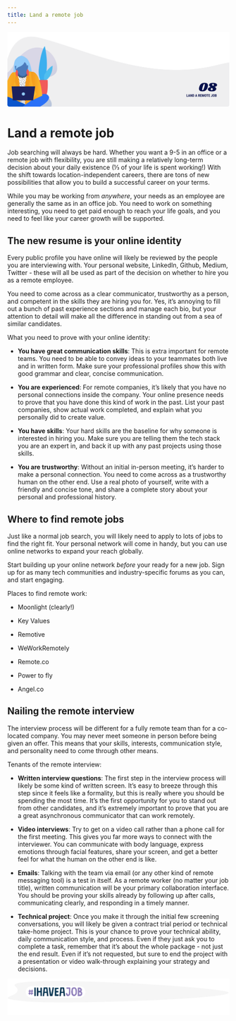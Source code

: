 ```yaml
---
title: Land a remote job
---
```


![Land a remote job](./assets/header-illustrations/8.png)

# Land a remote job

Job searching will always be hard. Whether you want a 9-5 in an office or a remote job with flexibility, you are still making a relatively long-term decision about your daily existence (⅓ of your life is spent working!) With the shift towards location-independent careers, there are tons of new possibilities that allow you to build a successful career on your terms.

While you may be working from _anywhere_, your needs as an employee are generally the same as in an office job. You need to work on something interesting, you need to get paid enough to reach your life goals, and you need to feel like your career growth will be supported.

## The new resume is your online identity

Every public profile you have online will likely be reviewed by the people you are interviewing with. Your personal website, LinkedIn, Github, Medium, Twitter - these will all be used as part of the decision on whether to hire you as a remote employee.

You need to come across as a clear communicator, trustworthy as a person, and competent in the skills they are hiring you for. Yes, it’s annoying to fill out a bunch of past experience sections and manage each bio, but your attention to detail will make all the difference in standing out from a sea of similar candidates.

What you need to prove with your online identity:

- **You have great communication skills**: This is extra important for remote teams. You need to be able to convey ideas to your teammates both live and in written form. Make sure your professional profiles show this with good grammar and clear, concise communication.

- **You are experienced**: For remote companies, it’s likely that you have no personal connections inside the company. Your online presence needs to prove that you have done this kind of work in the past. List your past companies, show actual work completed, and explain what you personally did to create value.

- **You have skills**: Your hard skills are the baseline for why someone is interested in hiring you. Make sure you are telling them the tech stack you are an expert in, and back it up with any past projects using those skills.

- **You are trustworthy**: Without an initial in-person meeting, it’s harder to make a personal connection. You need to come across as a trustworthy human on the other end. Use a real photo of yourself, write with a friendly and concise tone, and share a complete story about your personal and professional history.

## Where to find remote jobs

Just like a normal job search, you will likely need to apply to lots of jobs to find the right fit. Your personal network will come in handy, but you can use online networks to expand your reach globally.

Start building up your online network _before_ your ready for a new job. Sign up for as many tech communities and industry-specific forums as you can, and start engaging.

Places to find remote work:

- Moonlight (clearly!)

- Key Values

- Remotive

- WeWorkRemotely

- Remote.co

- Power to fly

- Angel.co

## Nailing the remote interview

The interview process will be different for a fully remote team than for a co-located company. You may never meet someone in person before being given an offer. This means that your skills, interests, communication style, and personality need to come through other means.

Tenants of the remote interview:

- **Written interview questions**: The first step in the interview process will likely be some kind of written screen. It’s easy to breeze through this step since it feels like a formality, but this is really where you should be spending the most time. It’s the first opportunity for you to stand out from other candidates, and it’s extremely important to prove that you are a great asynchronous communicator that can work remotely.

- **Video interviews**: Try to get on a video call rather than a phone call for the first meeting. This gives you far more ways to connect with the interviewer. You can communicate with body language, express emotions through facial features, share your screen, and get a better feel for what the human on the other end is like.

- **Emails**: Talking with the team via email (or any other kind of remote messaging tool) is a test in itself. As a remote worker (no matter your job title), written communication will be your primary collaboration interface. You should be proving your skills already by following up after calls, communicating clearly, and responding in a timely manner.

- **Technical project**: Once you make it through the initial few screening conversations, you will likely be given a contract trial period or technical take-home project. This is your chance to prove your technical ability, daily communication style, and process. Even if they just ask you to complete a task, remember that it’s about the whole package - not just the end result. Even if it’s not requested, but sure to end the project with a presentation or video walk-through explaining your strategy and decisions.

![Divider illustration - #IHaveAJob](./assets/divider-illustrations/divider-7.png)